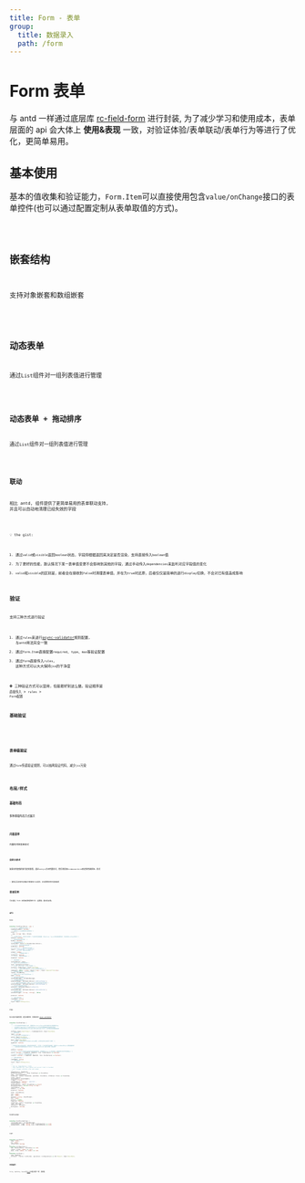 ```yaml
---
title: Form - 表单
group:
  title: 数据录入
  path: /form
---
```


# Form 表单

与 antd 一样通过底层库 [rc-field-form](https://github.com/react-component/field-form) 进行封装, 为了减少学习和使用成本，表单层面的 api 会大体上 **使用&表现** 一致，对验证体验/表单联动/表单行为等进行了优化，更简单易用。

## 基本使用

基本的值收集和验证能力，`Form.Item`可以直接使用包含`value/onChange`接口的表单控件(也可以通过配置定制从表单取值的方式)。

<code src="./base.tsx" />

## 嵌套结构

支持对象嵌套和数组嵌套

<code src="./embedded.tsx" />

## 动态表单

通过`List`组件对一组列表值进行管理

<code src="./list.tsx" />

## 动态表单 + 拖动排序

通过`List`组件对一组列表值进行管理

<code src="./list.tsx" />

## 联动

相比 antd, 组件提供了更简单易用的表单联动支持, 并且可以自动地清理已经失效的字段

<code src="./linkage.tsx" />

💡 the gist:

1. 通过`valid`或`visible`返回`boolean`状态，字段将根据返回来决定是否渲染，支持直接传入`boolean`值
2. 为了更好的性能，默认情况下某一表单值变更不会影响到其他的字段，通过手动传入`dependencies`来监听对应字段值的变化
3. `valid`和`visible`的区别是，前者会在接收到`false`时清理表单值，并在为`true`时还原，后者仅仅是简单的进行`display`切换，不会对已有值造成影响

## 验证

支持三种方式进行验证

1. 通过`rules`来进行[async-validator](https://github.com/yiminghe/async-validator/)规则配置, 与`antd`用法完全一致
2. 通过`Form.Item`直接配置`required`、`type`、`max`等验证配置
3. 通过`Form`直接传入`rules`, 这种方式可以大大保持`jsx`的干净度

⛔ 三种验证方式可以混用，但是最好别这么做。验证顺序是 `直接传入` > `rules` > `Form配置`

### 基础验证

<code src="./validate.tsx" />

<br>

### 表单级验证

通过`Form`传递验证规则，可以抽离验证代码，减少`jsx`污染

<code src="./validate2.tsx" />

## 布局/样式

### 基础布局

多种基础布局方式展示

<code src="./layout.tsx" />

### 内联表单

内置的内联表单样式

<code src="./inline.tsx" />

### 自定义样式

如果你有很强的样式定制意愿，通过`noStyle`关闭内置样式，然后再实现`FormRenderChild`来定制内容排版、样式

<code src="./custom.tsx" />
 
💡 通常会将定制内容抽取为单独的Item组件，并在需要的地方直接使用

## 表单实例

可以通过 form 实例来控制表单行为、设置值、提交验证等。

<code src="./instance.tsx" />

## API

### **`Form`**

```ts
interface FormProps<Values = any> {
  /** false | 隐藏所有必选标记 */
  hideRequiredMark?: boolean;
  /** 直接传入rules配置来进行表单验证 */
  rules?: {
    [key: string]: Rule | Rule[];
  };
  /** 关闭默认的样式，开启后只会保护一个无样式的包裹容器，并且column、layout等布局配置失效，不会影响FormItem的样式 */
  noStyle?: boolean;
  /** 是否启用带边框的布局` */
  border?: boolean;
  /** 获取表单控制实例 */
  instanceRef?: React.Ref<FormInstance<Values>>;
  /** false | 是否去掉列表项边框 */
  notBorder?: boolean;
  /** 'vertical' | 横向表单/纵向表单 */
  layout?: 'horizontal' | 'vertical';
  /** 1 | 当大于1时，表单为多列模式 */
  column?: number;
  /** false | 不限制最大宽度 */
  fullWidth?: boolean;
  /** false | 禁用(样式层面) */
  disabled?: boolean;

  /** 表单初始值 */
  initialValues?: Store;
  /** 通过useForm获取表单实例 */
  form?: FormInstance<Values>;
  /** 子元素，支持render props(不推荐) */
  children?: RenderProps | React.ReactNode;
  /** 'form' | 自定义表单内置tag, 为false时禁用内嵌form */
  component?: false | string | React.FC<any> | React.ComponentClass<any>;
  /** 控制表单字段状态。 仅在Redux中使用 */
  fields?: FieldData[];
  /** 配置FormProvider所对应的name */
  name?: string;
  /** 自定义验证消息模板 */
  validateMessages?: ValidateMessages;
  /** 当表单值变更时触发 */
  onValuesChange?: Callbacks<Values>['onValuesChange'];
  /** 任一表单状态变更时触发，参数一length不为0是说明该字段变更 */
  onFieldsChange?: Callbacks<Values>['onFieldsChange'];
  /** 验证成功并触发提交时触发 */
  onFinish?: Callbacks<Values>['onFinish'];
  /** 验证失败时触发 */
  onFinishFailed?: Callbacks<Values>['onFinishFailed'];
  /** 触发验证的事件 */
  validateTrigger?: string | string[] | false;

  preserve?: boolean;

  /** 包裹元素的类名 */
  className?: string;
  /** 包裹元素样式 */
  style?: React.CSSProperties;
}
```

### **`Item`**

有关验证字段的配置，这里只做例举，具体请参考 [async-validator](https://github.com/yiminghe/async-validator/)

```ts
interface FormItemProps {
  /**
   * 一个作为表单控件的直接子元素, 需要支持value/onChange接口或通过自己配置相关key
   * - 可以通过FormRenderChild和可选的noStyle手动实现更精细的状态和样式控制
   * - 如果传入的不是合法的ReactElement或FormRenderChild, 会不做任何处理直接渲染
   * */
  children: React.ReactElement | FormRenderChild | React.ReactNode;
  /** 表单项标题 */
  label?: string;
  /** 位于输入控件下方的描述文本 */
  extra?: React.ReactNode;
  /** 位于输入控件上方的描述文本 */
  desc?: React.ReactNode;
  /** 禁用表单，如果表单控件不识别disabled属性，此项仅在样式上表现为"禁用" */
  disabled?: boolean;
  /**
   * 禁用样式/默认的验证样式，直接渲染表单控件, 只包含一个无样式的包装容器，可通过className和style控制容器样式
   * - 一般启用此项后都会通过children: FormRenderChild 自定义布局、验证样式
   * */
  noStyle?: boolean;
  /** true | 为false时组件以及组件状态都会被移除, 如果通过Form.List渲染表单，请使用其对应的字段控制api */
  valid?: boolean | ((namePath: NamePath, form: FormInstance) => boolean);
  /** true | 是否可见，不影响组件状态 */
  visible?: boolean | ((namePath: NamePath, form: FormInstance) => boolean);

  /** 包裹元素的类名 */
  className?: string;
  /** 包裹元素样式 */
  style?: React.CSSProperties;

  /**
   * Set up `dependencies` field.
   * When dependencies field update and current field is touched,
   * will trigger validate rules and render.
   */
  dependencies?: NamePath[];
  getValueFromEvent?: (...args: EventArgs) => StoreValue;
  name?: InternalNamePath;
  normalize?: (value: StoreValue, prevValue: StoreValue, allValues: Store) => StoreValue;
  rules?: Rule[];
  shouldUpdate?: ShouldUpdate;
  trigger?: string;
  validateFirst?: boolean | 'parallel';
  valuePropName?: string;
  getValueProps?: (value: StoreValue) => object;
  messageVariables?: Record<string, string>;
  initialValue?: any;
  onReset?: () => void;
  preserve?: boolean;

  enum?: StoreValue[];
  len?: number;
  max?: number;
  message?: string | ReactElement;
  min?: number;
  pattern?: RegExp;
  required?: boolean;
  transform?: (value: StoreValue) => StoreValue;
  type?: RuleType;
  validator?: Validator;
  whitespace?: boolean;
}
```

### **`FormProvider`**

```ts
interface FormProviderProps {
  validateMessages?: ValidateMessages;
  onFormChange?: (name: string, info: FormChangeInfo) => void;
  onFormFinish?: (name: string, info: FormFinishInfo) => void;
}
```

### **`List`**

```ts
interface ListField {
  name: number;
  key: number;
  isListField: boolean;
}
interface ListOperations {
  add: (defaultValue?: StoreValue) => void;
  remove: (index: number) => void;
  move: (from: number, to: number) => void;
}
interface ListProps {
  name: NamePath;
  children?: (fields: ListField[], operations: ListOperations) => JSX.Element | React.ReactNode;
}
```

### **布局组件**

`Title`, `SubTitle`, `Footer`与[list](/docs/view/list)中相关组件一样，请查看
